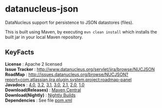 datanucleus-json
================

DataNucleus support for persistence to JSON datastores (files). 

This is built using Maven, by executing `mvn clean install` which installs the built jar in your local Maven repository.


KeyFacts
--------
__License__ : Apache 2 licensed  
__Issue Tracker__ : http://www.datanucleus.org/servlet/jira/browse/NUCJSON  
__RoadMap__ : http://issues.datanucleus.org/browse/NUCJSON?report=com.atlassian.jira.plugin.system.project:roadmap-panel  
__Javadocs__ : [4.0](http://www.datanucleus.org/javadocs/store.json/4.0/), [3.2](http://www.datanucleus.org/javadocs/store.json/3.2/), [3.1](http://www.datanucleus.org/javadocs/store.json/3.1/), [3.0](http://www.datanucleus.org/javadocs/store.json/3.0/), [2.1](http://www.datanucleus.org/javadocs/store.json/2.1/), [2.0](http://www.datanucleus.org/javadocs/store.json/2.0/), [1.0](http://www.datanucleus.org/javadocs/store.json/1.0/)  
__Download(Releases)__ : [Maven Central](http://central.maven.org/maven2/org/datanucleus/datanucleus-json)  
__Download(Nightly)__ : [Nightly Builds](http://www.datanucleus.org/downloads/maven2-nightly/org/datanucleus/datanucleus-json)  
__Dependencies__ : See file [pom.xml](pom.xml)  
